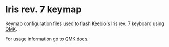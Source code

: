 # Iris rev. 7 keymap

Keymap configuration files used to flash [Keebio's](https://keeb.io) Iris rev. 7 keyboard using [QMK](https://qmk.fm).

For usage information go to [QMK docs](https://docs.qmk.fm/#/newbs).
